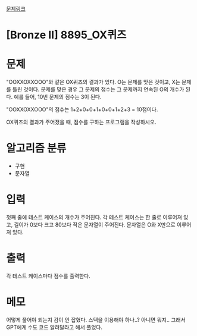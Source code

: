 [문제링크](https://www.acmicpc.net/problem/8958)

# [Bronze II] 8895_OX퀴즈

# 문제
"OOXXOXXOOO"와 같은 OX퀴즈의 결과가 있다. O는 문제를 맞은 것이고, X는 문제를 틀린 것이다. 문제를 맞은 경우 그 문제의 점수는 그 문제까지 연속된 O의 개수가 된다. 예를 들어, 10번 문제의 점수는 3이 된다.

"OOXXOXXOOO"의 점수는 1+2+0+0+1+0+0+1+2+3 = 10점이다.

OX퀴즈의 결과가 주어졌을 때, 점수를 구하는 프로그램을 작성하시오.

# 알고리즘 분류
+ 구현
+ 문자열

# 입력
첫째 줄에 테스트 케이스의 개수가 주어진다. 각 테스트 케이스는 한 줄로 이루어져 있고, 길이가 0보다 크고 80보다 작은 문자열이 주어진다. 문자열은 O와 X만으로 이루어져 있다.

# 출력
각 테스트 케이스마다 점수를 출력한다.

# 메모
어떻게 풀어야 되는지 감이 안 잡혔다.
스택을 이용해야 하나..? 아니면 뭐지..
그래서 GPT에게 수도 코드 알려달라고 해서 풀었다.
